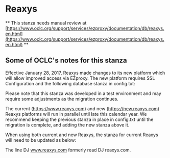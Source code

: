 # Reaxys
** This stanza needs manual review at [https://www.oclc.org/support/services/ezproxy/documentation/db/reaxys.en.html](https://www.oclc.org/support/services/ezproxy/documentation/db/reaxys.en.html) **

## Some of OCLC's notes for this stanza

Effective January 28, 2017, Reaxys made changes to its new platform which will allow improved access via EZproxy. The new platform requires SSL Configuration and the following database stanza in config.txt:

Please note that this stanza was developed in a test environment and may require some adjustments as the migration continues.

The current (https://www.reaxys.com) and new (https://new.reaxys.com) Reaxys platforms will run in parallel until late this calendar year. We recommend keeping the previous stanza in place in config.txt until the migration is complete, and adding the new stanza above it.

When using both current and new Reaxys, the stanza for current Reaxys will need to be updated as below:

The line DJ www.reaxys.com formerly read DJ reaxys.com.
